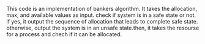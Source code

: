 

This code is an implementation of bankers algorithm. It takes the allocation, max, and available values as input.  check if system is in a safe state or not. if yes, it output the sequence of allocation that leads to complete safe state. otherwise, output the system is in an unsafe state.then, it takes the resourse for a process and chech if it can be allocated.
